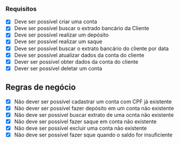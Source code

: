 ### Requisitos

- [x] Deve ser possível criar uma conta
- [x] Deve ser possível buscar o extrado bancário da Cliente
- [x] Deve ser possível realizar um depósito 
- [x] Deve ser possível realizar um saque
- [x] Deve ser possível buscar o extrato bancário do cliente por data 
- [x] Deve ser possível atualizar dados da conta do cliente
- [x] Dever ser possível obter dados da conta do cliente
- [x] Dever ser possível deletar um conta

## Regras de negócio

- [x] Não dever ser possível cadastrar um conta com CPF já existente
- [x] Não dever ser possível fazer depósito em um conta não existente
- [x] Não deve ser possivel buscar extrato de uma ocnta não existente
- [x] Não deve ser possível fazer saque em conta não existente
- [x] Não deve ser possível excluir uma conta não existente 
- [x] Não deve ser possível fazer sque quando o saldo for insuficiente